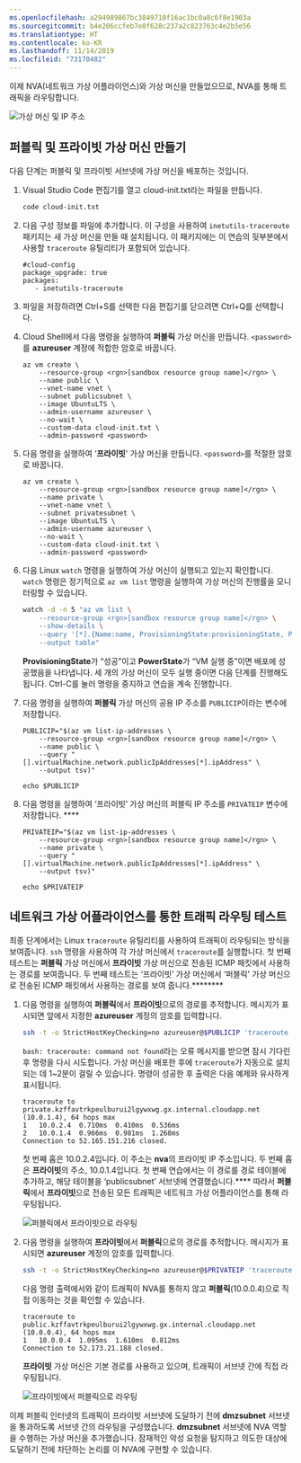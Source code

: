 ```yaml
---
ms.openlocfilehash: a294989867bc3849710f16ac1bc0a8c6f8e1903a
ms.sourcegitcommit: b4e206ccfeb7e0f628c237a2c823763c4e2b5e56
ms.translationtype: HT
ms.contentlocale: ko-KR
ms.lasthandoff: 11/14/2019
ms.locfileid: "73170482"
---
```

이제 NVA(네트워크 가상 어플라이언스)와 가상 머신을 만들었으므로, NVA를 통해 트래픽을 라우팅합니다.

![가상 머신 및 IP 주소](../media/6-vms-ip-addresses.svg)

## <a name="create-public-and-private-virtual-machines"></a>퍼블릭 및 프라이빗 가상 머신 만들기

다음 단계는 퍼블릭 및 프라이빗 서브넷에 가상 머신을 배포하는 것입니다.

1. Visual Studio Code 편집기를 열고 cloud-init.txt라는 파일을 만듭니다.

    ```bash
    code cloud-init.txt
    ```

1. 다음 구성 정보를 파일에 추가합니다. 이 구성을 사용하여 `inetutils-traceroute` 패키지는 새 가상 머신을 만들 때 설치됩니다. 이 패키지에는 이 연습의 뒷부분에서 사용할 `traceroute` 유틸리티가 포함되어 있습니다.

    ```Text
    #cloud-config
    package_upgrade: true
    packages:
       - inetutils-traceroute
    ```

1. 파일을 저장하려면 Ctrl+S를 선택한 다음 편집기를 닫으려면 Ctrl+Q를 선택합니다.

1. Cloud Shell에서 다음 명령을 실행하여 **퍼블릭** 가상 머신을 만듭니다. `<password>`를 **azureuser** 계정에 적합한 암호로 바꿉니다.

    ```azurecli
    az vm create \
        --resource-group <rgn>[sandbox resource group name]</rgn> \
        --name public \
        --vnet-name vnet \
        --subnet publicsubnet \
        --image UbuntuLTS \
        --admin-username azureuser \
        --no-wait \
        --custom-data cloud-init.txt \
        --admin-password <password>
    ```

1. 다음 명령을 실행하여 ‘**프라이빗**' 가상 머신을 만듭니다. `<password>`를 적절한 암호로 바꿉니다.

    ```azurecli
    az vm create \
        --resource-group <rgn>[sandbox resource group name]</rgn> \
        --name private \
        --vnet-name vnet \
        --subnet privatesubnet \
        --image UbuntuLTS \
        --admin-username azureuser \
        --no-wait \
        --custom-data cloud-init.txt \
        --admin-password <password>
    ```

1. 다음 Linux `watch` 명령을 실행하여 가상 머신이 실행되고 있는지 확인합니다. `watch` 명령은 정기적으로 `az vm list` 명령을 실행하여 가상 머신의 진행률을 모니터링할 수 있습니다.

    ```bash
    watch -d -n 5 "az vm list \
        --resource-group <rgn>[sandbox resource group name]</rgn> \
        --show-details \
        --query '[*].{Name:name, ProvisioningState:provisioningState, PowerState:powerState}' \
        --output table"
    ```

    **ProvisioningState**가 “성공”이고 **PowerState**가 “VM 실행 중”이면 배포에 성공했음을 나타냅니다. 세 개의 가상 머신이 모두 실행 중이면 다음 단계를 진행해도 됩니다. Ctrl-C를 눌러 명령을 중지하고 연습을 계속 진행합니다.

1. 다음 명령을 실행하여 **퍼블릭** 가상 머신의 공용 IP 주소를 `PUBLICIP`이라는 변수에 저장합니다.

    ```azurecli
    PUBLICIP="$(az vm list-ip-addresses \
        --resource-group <rgn>[sandbox resource group name]</rgn> \
        --name public \
        --query "[].virtualMachine.network.publicIpAddresses[*].ipAddress" \
        --output tsv)"

    echo $PUBLICIP
    ```

1. 다음 명령을 실행하여 ‘프라이빗’ 가상 머신의 퍼블릭 IP 주소를 `PRIVATEIP` 변수에 저장합니다. ****

    ```azurecli
    PRIVATEIP="$(az vm list-ip-addresses \
        --resource-group <rgn>[sandbox resource group name]</rgn> \
        --name private \
        --query "[].virtualMachine.network.publicIpAddresses[*].ipAddress" \
        --output tsv)"

    echo $PRIVATEIP
    ```

## <a name="test-traffic-routing-through-the-network-virtual-appliance"></a>네트워크 가상 어플라이언스를 통한 트래픽 라우팅 테스트

최종 단계에서는 Linux `traceroute` 유틸리티를 사용하여 트래픽이 라우팅되는 방식을 보여줍니다. `ssh` 명령을 사용하여 각 가상 머신에서 `traceroute`를 실행합니다. 첫 번째 테스트는 **퍼블릭** 가상 머신에서 **프라이빗** 가상 머신으로 전송된 ICMP 패킷에서 사용하는 경로를 보여줍니다. 두 번째 테스트는 ‘프라이빗’ 가상 머신에서 ‘퍼블릭' 가상 머신으로 전송된 ICMP 패킷에서 사용하는 경로를 보여 줍니다.********

1. 다음 명령을 실행하여 **퍼블릭**에서 **프라이빗**으로의 경로를 추적합니다. 메시지가 표시되면 앞에서 지정한 **azureuser** 계정의 암호를 입력합니다.

    ```bash
    ssh -t -o StrictHostKeyChecking=no azureuser@$PUBLICIP 'traceroute private --type=icmp; exit'
    ```

    `bash: traceroute: command not found`라는 오류 메시지를 받으면 잠시 기다린 후 명령을 다시 시도합니다. 가상 머신을 배포한 후에 `traceroute`가 자동으로 설치되는 데 1~2분이 걸릴 수 있습니다. 명령이 성공한 후 출력은 다음 예제와 유사하게 표시됩니다.

    ```Text
    traceroute to private.kzffavtrkpeulburui2lgywxwg.gx.internal.cloudapp.net (10.0.1.4), 64 hops max
    1   10.0.2.4  0.710ms  0.410ms  0.536ms
    2   10.0.1.4  0.966ms  0.981ms  1.268ms
    Connection to 52.165.151.216 closed.
    ```

    첫 번째 홉은 10.0.2.4입니다. 이 주소는 **nva**의 프라이빗 IP 주소입니다. 두 번째 홉은 **프라이빗**의 주소, 10.0.1.4입니다. 첫 번째 연습에서는 이 경로를 경로 테이블에 추가하고, 해당 테이블을 ‘publicsubnet’ 서브넷에 연결했습니다.**** 따라서 **퍼블릭**에서 **프라이빗**으로 전송된 모든 트래픽은 네트워크 가상 어플라이언스를 통해 라우팅됩니다.

   ![퍼블릭에서 프라이빗으로 라우팅](../media/6-public-private-route.svg)

1. 다음 명령을 실행하여 **프라이빗**에서 **퍼블릭**으로의 경로를 추적합니다. 메시지가 표시되면 **azureuser** 계정의 암호를 입력합니다.

    ```bash
    ssh -t -o StrictHostKeyChecking=no azureuser@$PRIVATEIP 'traceroute public --type=icmp; exit'
    ```

    다음 명령 출력에서와 같이 트래픽이 NVA를 통하지 않고 **퍼블릭**(10.0.0.4)으로 직접 이동하는 것을 확인할 수 있습니다.

    ```Text
    traceroute to public.kzffavtrkpeulburui2lgywxwg.gx.internal.cloudapp.net (10.0.0.4), 64 hops max
    1   10.0.0.4  1.095ms  1.610ms  0.812ms
    Connection to 52.173.21.188 closed.
    ```

    **프라이빗** 가상 머신은 기본 경로를 사용하고 있으며, 트래픽이 서브넷 간에 직접 라우팅됩니다.

   ![프라이빗에서 퍼블릭으로 라우팅](../media/6-private-public-route.svg)

이제 퍼블릭 인터넷의 트래픽이 프라이빗 서브넷에 도달하기 전에 **dmzsubnet** 서브넷을 통과하도록 서브넷 간의 라우팅을 구성했습니다. **dmzsubnet** 서브넷에 NVA 역할을 수행하는 가상 머신을 추가했습니다. 잠재적인 악성 요청을 탐지하고 의도한 대상에 도달하기 전에 차단하는 논리를 이 NVA에 구현할 수 있습니다.
